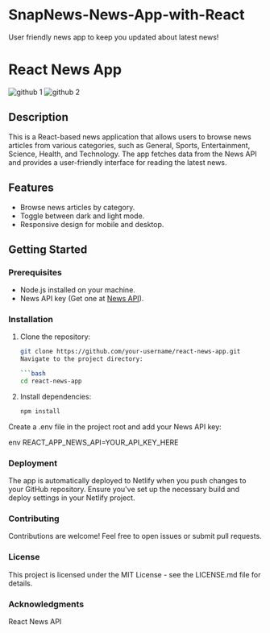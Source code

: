 # SnapNews-News-App-with-React
User friendly news app to keep you updated about latest news!
# React News App

![github 1](https://github.com/sharmilidas33/SnapNews-News-App-with-React/assets/128738858/522899c6-54b9-4c5e-8560-1d62f7be9be4)
![github 2](https://github.com/sharmilidas33/SnapNews-News-App-with-React/assets/128738858/b3c052df-5acb-4f60-b7c1-0e2c7c09a8f5)
## Description

This is a React-based news application that allows users to browse news articles from various categories, such as General, Sports, Entertainment, Science, Health, and Technology. The app fetches data from the News API and provides a user-friendly interface for reading the latest news.

## Features

- Browse news articles by category.
- Toggle between dark and light mode.
- Responsive design for mobile and desktop.

## Getting Started

### Prerequisites

- Node.js installed on your machine.
- News API key (Get one at [News API](https://newsapi.org/)).

### Installation

1. Clone the repository:

   ```bash
   git clone https://github.com/your-username/react-news-app.git
   Navigate to the project directory:

   ```bash
   cd react-news-app

2. Install dependencies:

   ```bash
   npm install
Create a .env file in the project root and add your News API key:

   env
   REACT_APP_NEWS_API=YOUR_API_KEY_HERE


### Deployment
The app is automatically deployed to Netlify when you push changes to your GitHub repository. Ensure you've set up the necessary build and deploy settings in your Netlify project.

### Contributing
Contributions are welcome! Feel free to open issues or submit pull requests.

### License
This project is licensed under the MIT License - see the LICENSE.md file for details.

### Acknowledgments
React
News API

